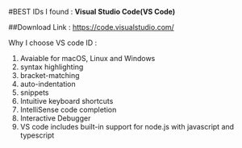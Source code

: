 #BEST IDs I found :
**Visual Studio Code(VS Code)**

##Download Link : https://code.visualstudio.com/

Why I choose VS code ID :
1. Avaiable for macOS, Linux and Windows
2. syntax highlighting
3. bracket-matching
4. auto-indentation
5. snippets
6. Intuitive keyboard shortcuts
7. IntelliSense code completion
8. Interactive Debugger
9. VS code includes built-in support for node.js with javascript and typescript 




